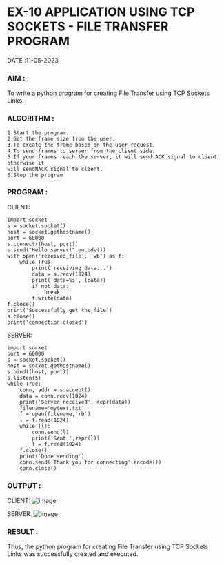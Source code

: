 # EX-10 APPLICATION USING TCP SOCKETS - FILE TRANSFER PROGRAM

DATE :11-05-2023

### AIM :
To write a python program for creating File Transfer using TCP Sockets Links.


### ALGORITHM :
```
1.Start the program.
2.Get the frame size from the user.
3.To create the frame based on the user request.
4.To send frames to server from the client side.
5.If your frames reach the server, it will send ACK signal to client otherwise it
will sendNACK signal to client.
6.Stop the program
```

### PROGRAM :

CLIENT:
```
import socket
s = socket.socket()
host = socket.gethostname()
port = 60000
s.connect((host, port))
s.send("Hello server!".encode())
with open('received_file', 'wb') as f:
    while True:
        print('receiving data...')
        data = s.recv(1024)
        print('data=%s', (data))
        if not data:
            break
        f.write(data)
f.close()
print('Successfully get the file')
s.close()
print('connection closed')
```
SERVER:
```
import socket
port = 60000
s = socket.socket()
host = socket.gethostname()
s.bind((host, port))
s.listen(5)
while True:
    conn, addr = s.accept()
    data = conn.recv(1024)
    print('Server received', repr(data))
    filename='mytext.txt'
    f = open(filename,'rb')
    l = f.read(1024)
    while (l):
        conn.send(l)
        print('Sent ',repr(l))
        l = f.read(1024)
    f.close()
    print('Done sending')
    conn.send('Thank you for connecting'.encode())
    conn.close()
```
### OUTPUT :

CLIENT:
![image](https://github.com/Thilagavathi7/EX-10/assets/119407159/7a9ef30f-d6b7-4b2c-b496-341965229634)


SERVER:
![image](https://github.com/Thilagavathi7/EX-10/assets/119407159/b4407e19-2eb2-49ec-a8ab-50800d2d5c56)

### RESULT :
Thus, the python program for creating File Transfer using TCP Sockets Links was successfully created and executed.
